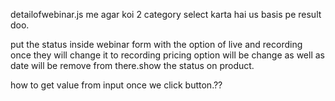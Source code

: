 detailofwebinar.js me agar koi 2 category select karta hai us basis pe result doo.

put the status inside webinar form with the option of live and recording once they will change it to recording pricing option will be change as well as date will be remove from there.show the status on product.

how to get value from input once we click button.??
